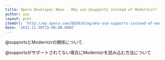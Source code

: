 ```yaml
---
title: Opera Developer News - Why use @supports instead of Modernizr?
author: azu
layout: post
itemUrl: 'http://my.opera.com/ODIN/blog/why-use-supports-instead-of-modernizr'
date: '2012-11-30T15:00:00.000Z'
---
```

@supportsとModernizrの関係について.

@supportsがサポートされてない場合にModernizrを読み込む方法について
